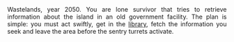 <div style="text-align: justify;">
Wastelands, year 2050. You are lone survivor that tries to retrieve information about the island in an old government facility. The plan is simple: you must act swiftly, get in the <a target="_blank" href="https://ctfdemo.interlogica.ninja">library</a>, fetch the information you seek and leave the area before the sentry turrets activate.
</div>
